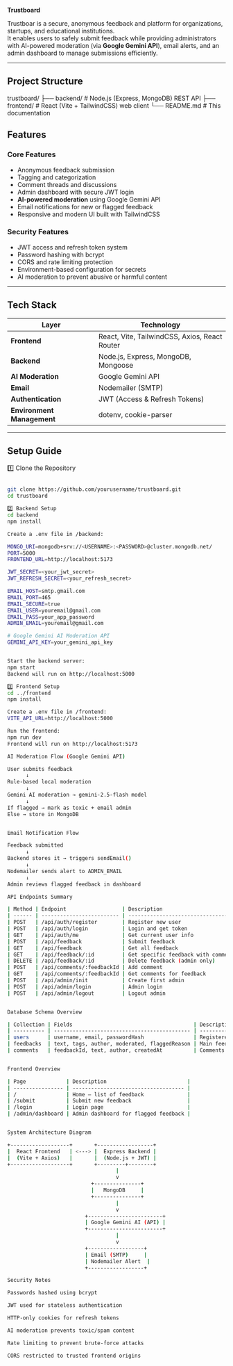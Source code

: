 **Trustboard**

Trustboar is a secure, anonymous feedback and platform for organizations, startups, and educational institutions.  
It enables users to safely submit feedback while providing administrators with AI-powered moderation (via **Google Gemini API**), email alerts, and an admin dashboard to manage submissions efficiently.

---

## Project Structure

trustboard/
├── backend/ # Node.js (Express, MongoDB) REST API
├── frontend/ # React (Vite + TailwindCSS) web client
└── README.md # This documentation

## Features

### Core Features
- Anonymous feedback submission
- Tagging and categorization
- Comment threads and discussions
- Admin dashboard with secure JWT login
- **AI-powered moderation** using Google Gemini API
- Email notifications for new or flagged feedback
- Responsive and modern UI built with TailwindCSS

### Security Features
- JWT access and refresh token system
- Password hashing with bcrypt
- CORS and rate limiting protection
- Environment-based configuration for secrets
- AI moderation to prevent abusive or harmful content

---


## Tech Stack

| Layer | Technology |
|-------|-------------|
| **Frontend** | React, Vite, TailwindCSS, Axios, React Router |
| **Backend** | Node.js, Express, MongoDB, Mongoose |
| **AI Moderation** | Google Gemini API |
| **Email** | Nodemailer (SMTP) |
| **Authentication** | JWT (Access & Refresh Tokens) |
| **Environment Management** | dotenv, cookie-parser |

---


## Setup Guide

1️⃣ Clone the Repository

```bash

git clone https://github.com/yourusername/trustboard.git
cd trustboard

2️⃣ Backend Setup
cd backend
npm install

Create a .env file in /backend:

MONGO_URI=mongodb+srv://<USERNAME>:<PASSWORD>@cluster.mongodb.net/
PORT=5000
FRONTEND_URL=http://localhost:5173

JWT_SECRET=<your_jwt_secret>
JWT_REFRESH_SECRET=<your_refresh_secret>

EMAIL_HOST=smtp.gmail.com
EMAIL_PORT=465
EMAIL_SECURE=true
EMAIL_USER=youremail@gmail.com
EMAIL_PASS=your_app_password
ADMIN_EMAIL=youremail@gmail.com

# Google Gemini AI Moderation API
GEMINI_API_KEY=your_gemini_api_key


Start the backend server:
npm start
Backend will run on http://localhost:5000

3️⃣ Frontend Setup
cd ../frontend
npm install

Create a .env file in /frontend:
VITE_API_URL=http://localhost:5000

Run the frontend:
npm run dev
Frontend will run on http://localhost:5173

AI Moderation Flow (Google Gemini API)

User submits feedback
      ↓
Rule-based local moderation
      ↓
Gemini AI moderation → gemini-2.5-flash model
      ↓
If flagged → mark as toxic + email admin
Else → store in MongoDB


Email Notification Flow

Feedback submitted
      ↓
Backend stores it → triggers sendEmail()
      ↓
Nodemailer sends alert to ADMIN_EMAIL
      ↓
Admin reviews flagged feedback in dashboard

API Endpoints Summary

| Method | Endpoint                  | Description                         |
| ------ | ------------------------- | ----------------------------------- |
| POST   | /api/auth/register        | Register new user                   |
| POST   | /api/auth/login           | Login and get token                 |
| GET    | /api/auth/me              | Get current user info               |
| POST   | /api/feedback             | Submit feedback                     |
| GET    | /api/feedback             | Get all feedback                    |
| GET    | /api/feedback/:id         | Get specific feedback with comments |
| DELETE | /api/feedback/:id         | Delete feedback (admin only)        |
| POST   | /api/comments/:feedbackId | Add comment                         |
| GET    | /api/comments/:feedbackId | Get comments for feedback           |
| POST   | /api/admin/init           | Create first admin                  |
| POST   | /api/admin/login          | Admin login                         |
| POST   | /api/admin/logout         | Logout admin                        |


Database Schema Overview

| Collection | Fields                                       | Description             |
| ---------- | -------------------------------------------- | ----------------------- |
| users      | username, email, passwordHash                | Registered users/admins |
| feedbacks  | text, tags, author, moderated, flaggedReason | Main feedback records   |
| comments   | feedbackId, text, author, createdAt          | Comments on feedback    |


Frontend Overview

| Page             | Description                          |
| ---------------- | ------------------------------------ |
| /                | Home – list of feedback              |
| /submit          | Submit new feedback                  |
| /login           | Login page                           |
| /admin/dashboard | Admin dashboard for flagged feedback |


System Architecture Diagram

+-------------------+       +------------------+
|  React Frontend   | <---> |  Express Backend |
|  (Vite + Axios)   |       |  (Node.js + JWT) |
+-------------------+       +---------+--------+
                                   |
                                   v
                           +---------------+
                           |   MongoDB     |
                           +---------------+
                                   |
                                   v
                         +------------------------+
                         | Google Gemini AI (API) |
                         +------------------------+
                                   |
                                   v
                         +------------------+
                         | Email (SMTP)     |
                         | Nodemailer Alert  |
                         +------------------+

Security Notes

Passwords hashed using bcrypt

JWT used for stateless authentication

HTTP-only cookies for refresh tokens

AI moderation prevents toxic/spam content

Rate limiting to prevent brute-force attacks

CORS restricted to trusted frontend origins

